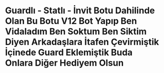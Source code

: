 # Guardlı - Statlı - İnvit Botu Dahilinde Olan Bu Botu V12 Bot Yapıp Ben Vidaladım Ben Soktum Ben Siktim Diyen Arkadaşlara İtafen Çevirmiştik İçinede Guard Eklemiştik Buda Onlara Diğer Hediyem Olsun
